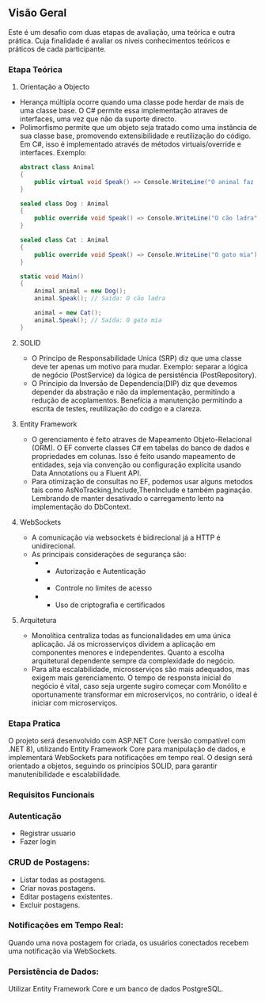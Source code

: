 ## Visão Geral
Este é um desafio com duas etapas de avaliação, uma teórica e outra prática. Cuja finalidade é avaliar os niveis conhecimentos teóricos e práticos de cada participante.

### Etapa Teórica
1. Orientação a Objecto
  * Herança múltipla ocorre quando uma classe pode herdar de mais de uma classe base. O C# permite essa implementação atraves de interfaces, uma vez que não da suporte directo.
  * Polimorfismo permite que um objeto seja tratado como uma instância de sua classe base, promovendo extensibilidade e reutilização do código. Em C#, isso é implementado através de métodos virtuais/override e interfaces.
     Exemplo:
    ```csharp
    abstract class Animal
    {
        public virtual void Speak() => Console.WriteLine("O animal faz um som");
    }
    
    sealed class Dog : Animal
    {
        public override void Speak() => Console.WriteLine("O cão ladra");
    }
    
    sealed class Cat : Animal
    {
        public override void Speak() => Console.WriteLine("O gato mia");
    }
    
    static void Main()
    {
        Animal animal = new Dog();
        animal.Speak(); // Saída: O cão ladra
    
        animal = new Cat();
        animal.Speak(); // Saída: O gato mia
    }
    ```
    
2. SOLID
   * O Principo de Responsabilidade Unica (SRP) diz que uma classe deve ter apenas um motivo para mudar. Exemplo: separar a lógica de negócio (PostService) da lógica de persistência (PostRepository).
   * O Principio da Inversão de Dependencia(DIP) diz que devemos depender da abstração e não da implementação, permitindo a redução de acoplamentos. Benefícia a manutenção permitindo a escrita de testes, reutilização do codigo e a clareza.
     
3. Entity Framework
   * O gerenciamento é feito atraves de Mapeamento Objeto-Relacional (ORM). O EF converte classes C# em tabelas do banco de dados e propriedades em colunas. Isso é feito usando mapeamento de entidades, seja via convenção ou configuração explícita usando Data Annotations ou a Fluent API.
   * Para otimização de consultas no  EF, podemos usar alguns metodos tais como AsNoTracking,Include,ThenInclude e também paginação. Lembrando de manter desativado o carregamento lento na implementação do DbContext.
   
6. WebSockets
   * A comunicação via websockets é bidirecional já a HTTP é unidirecional.
   * As principais considerações de segurança são:
     * * Autorização e Autenticação
     * * Controle no limites de acesso
     * * Uso de criptografia e certificados
     
8. Arquitetura
   * Monolítica centraliza todas as funcionalidades em uma única aplicação. Já os microsserviços dividem a aplicação em componentes menores e independentes. Quanto a escolha arquitetural dependente sempre da complexidade do negócio.
   * Para alta escalabilidade, microsserviços são mais adequados, mas exigem mais gerenciamento. O tempo de responsta inicial do negócio é vital, caso seja urgente sugiro começar com Monólito e oportunamente transformar em microserviços, no contrário, o ideal é iniciar com microserviços.

### Etapa Pratica
O projeto será desenvolvido com ASP.NET Core (versão compatível com .NET 8), utilizando Entity Framework Core para manipulação de dados, e implementará WebSockets para notificações em tempo real. O design será orientado a objetos, seguindo os princípios SOLID, para garantir manutenibilidade e escalabilidade.

### Requisitos Funcionais
### Autenticação
  * Registrar usuario
  * Fazer login
    
### CRUD de Postagens:
  * Listar todas as postagens.
  * Criar novas postagens.
  * Editar postagens existentes.
  * Excluir postagens.
    
### Notificações em Tempo Real:
  Quando uma nova postagem for criada, os usuários conectados recebem uma notificação via WebSockets.

### Persistência de Dados:
  Utilizar Entity Framework Core e um banco de dados PostgreSQL.

